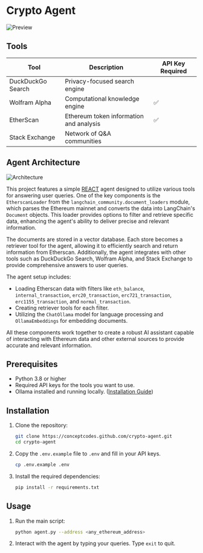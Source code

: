 # Crypto Agent


![Preview](https://i.imgur.com/gmWEgUq.png)

## Tools

| Tool                        | Description                                      | API Key Required  |
|-----------------------------|--------------------------------------------------|------------------ |
| DuckDuckGo Search           | Privacy-focused search engine                    |                   |
| Wolfram Alpha               | Computational knowledge engine                   | ✅                |
| EtherScan                   | Ethereum token information and analysis          | ✅                |
| Stack Exchange              | Network of Q&A communities                       |                   |


## Agent Architecture
![Architecture](https://i.imgur.com/aPNQRyv.png)

This project features a simple [REACT](https://python.langchain.com/docs/how_to/migrate_agent/) agent designed to utilize various tools for answering user queries. One of the key components is the `EtherscanLoader` from the `langchain_community.document_loaders` module, which parses the Ethereum mainnet and converts the data into LangChain's `Document` objects. This loader provides options to filter and retrieve specific data, enhancing the agent's ability to deliver precise and relevant information. 

The documents are stored in a vector database. Each store becomes a retriever tool for the agent, allowing it to efficiently search and return information from Etherscan. Additionally, the agent integrates with other tools such as DuckDuckGo Search, Wolfram Alpha, and Stack Exchange to provide comprehensive answers to user queries.

The agent setup includes:
- Loading Etherscan data with filters like `eth_balance`, `internal_transaction`, `erc20_transaction`, `erc721_transaction`, `erc1155_transaction`, and `normal_transaction`.
- Creating retriever tools for each filter.
- Utilizing the `ChatOllama` model for language processing and `OllamaEmbeddings` for embedding documents.

All these components work together to create a robust AI assistant capable of interacting with Ethereum data and other external sources to provide accurate and relevant information.

## Prerequisites
- Python 3.8 or higher
- Required API keys for the tools you want to use.
- Ollama installed and running locally. ([Installation Guide](https://ollama.com/docs/installation)) 


## Installation

1. Clone the repository:
    ```sh
    git clone https://conceptcodes.github.com/crypto-agent.git
    cd crypto-agent
    ```

2. Copy the `.env.example` file to `.env` and fill in your API keys.
    ```sh
    cp .env.example .env
    ```

3. Install the required dependencies:
    ```sh
    pip install -r requirements.txt
    ```

## Usage

1. Run the main script:
    ```sh
    python agent.py --address <any_ethereum_address>
    ```

2. Interact with the agent by typing your queries. Type `exit` to quit.